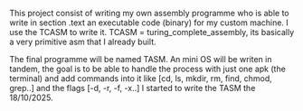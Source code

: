 This project consist of writing my own assembly programme who is able to write in section .text an executable code (binary) for my custom machine.
I use the TCASM to write it. TCASM = turing_complete_assembly, its basically a very primitive asm that I already built.

The final programme will be named TASM.
An mini OS will be writen in tandem, the goal is to be able to handle the process with just one apk (the terminal) and
add commands into it like [cd, ls, mkdir, rm, find, chmod, grep..] and the flags [-d, -r, -f, -x..]
I started to write the TASM the 18/10/2025.
